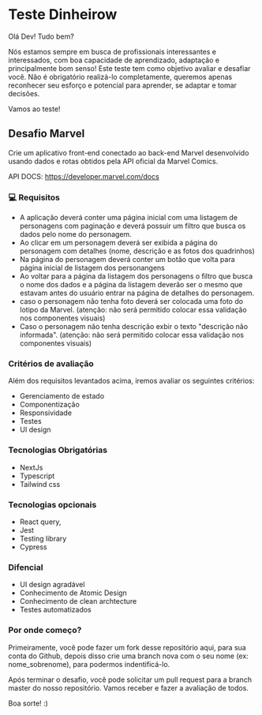 # Teste Dinheirow
Olá Dev! Tudo bem?

Nós estamos sempre em busca de profissionais interessantes e interessados, com boa capacidade de aprendizado, adaptação e principalmente bom senso! Este teste tem como objetivo avaliar e desafiar você. Não é obrigatório realizá-lo completamente, queremos apenas reconhecer seu esforço e potencial para aprender, se adaptar e tomar decisões.

Vamos ao teste!

## Desafio Marvel
Crie um aplicativo front-end conectado ao back-end Marvel desenvolvido usando dados e rotas obtidos pela API oficial da Marvel Comics.

API DOCS: https://developer.marvel.com/docs

### 💻 Requisitos

- A aplicação deverá conter uma página inicial com uma listagem de personagens com paginação e deverá possuir um filtro que busca os dados pelo nome do personagem.
- Ao clicar em um personagem deverá ser exibida a página do personagem com detalhes (nome, descrição e as fotos dos quadrinhos)
- Na página do personagem deverá conter um botão que volta para página inicial de listagem dos personangens
- Ao voltar para a página da listagem dos personagens o filtro que busca o nome dos dados e a página da listagem deverão ser o mesmo que estavam antes do usuário entrar na página de detalhes do personagem.
- caso o personagem não tenha foto deverá ser colocada uma foto do lotipo da Marvel.
(atenção: não será permitido colocar essa validação nos componentes visuais)
- Caso o personagem não tenha descrição exbir o texto "descrição não informada". 
(atenção: não será permitido colocar essa validação nos componentes visuais)

### Critérios de avaliação
Além dos requisitos levantados acima, iremos avaliar os seguintes critérios:
  - Gerenciamento de estado
  - Componentização
  - Responsividade
  - Testes
  - UI design

### Tecnologias Obrigatórias
 - NextJs
 - Typescript
 - Tailwind css

### Tecnologias opcionais 
 - React query,
 - Jest
 - Testing library
 - Cypress

### Difencial
 - UI design agradável
 - Conhecimento de Atomic Design 
 - Conhecimento de clean archtecture
 - Testes automatizados

### Por onde começo?
Primeiramente, você pode fazer um fork desse repositório aqui, para sua conta do Github, depois disso crie uma branch nova com o seu nome (ex: nome_sobrenome), para podermos indentificá-lo.

Após terminar o desafio, você pode solicitar um pull request para a branch master do nosso repositório. Vamos receber e fazer a avaliação de todos.

Boa sorte! :)